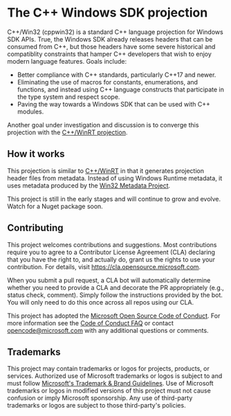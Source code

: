 # The C++ Windows SDK projection

C++/Win32 (cppwin32) is a standard C++ language projection for Windows SDK APIs. True, the Windows SDK already releases headers that can be consumed from C++, but those headers have some severe historical and compatiblity constraints that hamper C++ developers that wish to enjoy modern language features. Goals include:
- Better compliance with C++ standards, particularly C++17 and newer.
- Eliminating the use of macros for constants, enumerations, and functions, and instead using C++ language constructs that participate in the type system and respect scope.
- Paving the way towards a Windows SDK that can be used with C++ modules.

Another goal under investigation and discussion is to converge this projection with the [C++/WinRT projection](https://github.com/microsoft/cppwinrt/).

## How it works

This projection is similar to [C++/WinRT](https://github.com/microsoft/cppwinrt/) in that it generates projection header files from metadata. Instead of using Windows Runtime metadata, it uses metadata produced by the [Win32 Metadata Project](https://github.com/microsoft/win32metadata/).

This project is still in the early stages and will continue to grow and evolve. Watch for a Nuget package soon.

## Contributing

This project welcomes contributions and suggestions.  Most contributions require you to agree to a
Contributor License Agreement (CLA) declaring that you have the right to, and actually do, grant us
the rights to use your contribution. For details, visit https://cla.opensource.microsoft.com.

When you submit a pull request, a CLA bot will automatically determine whether you need to provide
a CLA and decorate the PR appropriately (e.g., status check, comment). Simply follow the instructions
provided by the bot. You will only need to do this once across all repos using our CLA.

This project has adopted the [Microsoft Open Source Code of Conduct](https://opensource.microsoft.com/codeofconduct/).
For more information see the [Code of Conduct FAQ](https://opensource.microsoft.com/codeofconduct/faq/) or
contact [opencode@microsoft.com](mailto:opencode@microsoft.com) with any additional questions or comments.

## Trademarks

This project may contain trademarks or logos for projects, products, or services. Authorized use of Microsoft 
trademarks or logos is subject to and must follow 
[Microsoft's Trademark & Brand Guidelines](https://www.microsoft.com/en-us/legal/intellectualproperty/trademarks/usage/general).
Use of Microsoft trademarks or logos in modified versions of this project must not cause confusion or imply Microsoft sponsorship.
Any use of third-party trademarks or logos are subject to those third-party's policies.
